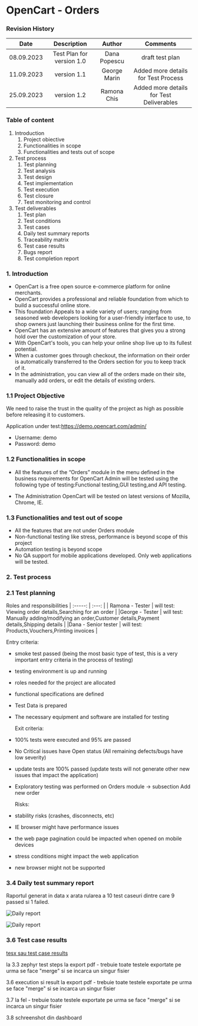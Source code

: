 # OpenCart - Orders
### Revision History

| Date |Description  | Author  | Comments |
| :-----: | :---: | :---: | :---: |
| 08.09.2023 | Test Plan for version 1.0   | Dana Popescu  | draft test plan |
| 11.09.2023 | version 1.1 | George Marin | Added more details for Test Process |
| 25.09.2023 | version 1.2 | Ramona Chis | Added more details for Test Deliverables |

### Table of content
1. Introduction
    1. Project obiective
    2. Functionalities in scope
    3. Functionalities and tests out of scope
2. Test process
    1. Test planning
    2. Test analysis
    3. Test design
    4. Test implementation
    5. Test execution
    6. Test closure
    7. Test monitoring and control
3. Test deliverables
    1. Test plan
    2. Test conditions
    3. Test cases
    4. Daily test summary reports
    5. Traceability matrix
    6. Test case results
    7. Bugs report
    8. Test completion report


### 1. Introduction
   - OpenCart is a free open source e-commerce platform for online merchants.
   - OpenCart provides a professional and reliable foundation from which to build a successful online store.
   - This foundation Appeals to a wide variety of users; ranging from seasoned web developers looking for a user-friendly interface to use, to shop owners just launching their business online for the first time.
   - OpenCart has an extensive amount of features that gives you a strong hold over the customization of your store.
   - With OpenCart's tools, you can help your online shop live up to its fullest potential.
   - When a customer goes through checkout, the information on their order is automatically transferred to the Orders section for you to keep track of it.
   - In the administration, you can view all of the orders made on their site, manually add orders, or edit the details of existing orders.

### 1.1 Project Objective 
We need to raise the trust in the quality of the project as high as possible before releasing it to customers.

Application under test:https://demo.opencart.com/admin/ 

- Username: demo
- Password: demo

### 1.2 Functionalities in scope
 - All the features of the “Orders” module in the menu defined in the business requirements for OpenCart Admin will be tested using the following type of testing:Functional testing,GUI testing,and API testing.

 - The Administration OpenCart will be tested on latest versions of Mozilla, Chrome, IE.

### 1.3 Functionalities and test out of scope
- All the features that are not under Orders module 
- Non-functional testing like stress, performance is beyond scope of this project
- Automation testing is beyond scope
- No QA support for mobile applications developed. Only web applications will be tested.

### 2. Test process
### 2.1 Test planning
Roles and responsibilities
| :-----: | :---: |
| Ramona - Tester  | will test: Viewing order details,Searching for an order |
|George - Tester  | will test: Manually adding/modifying an order,Customer details,Payment details,Shipping details |
|Dana - Senior tester | will test: Products,Vouchers,Printing invoices |

Entry criteria:
- smoke test passed (being the most basic type of test, this is a very important entry criteria in the process of testing)
- testing environment is up and running
- roles needed for the project are allocated
- functional specifications are defined
- Test Data is prepared
- The necessary equipment and software are installed for testing

  Exit criteria:
- 100% tests were executed and 95% are passed
- No Critical issues have Open status (All remaining defects/bugs have low severity)
- update tests are 100% passed (update tests will not generate other new issues that impact the application)
- Exploratory testing was performed on Orders module -> subsection Add new order

  Risks:
- stability risks (crashes, disconnects, etc)
- IE browser might have performance issues
- the web page pagination could be impacted when opened on mobile devices
- stress conditions might impact the web application
- new browser might not be supported

  

### 3.4 Daily test summary report
Raportul generat in data x arata rularea a 10 test caseuri dintre care 9 passed si 1 failed.

![Daily report](https://github.com/anettabako91/ProiectTestareManuala/blob/main/daily%20report%20adding%20a%20new%20order%20manually.png)

![Daily report](https://github.com/anettabako91/ProiectTestareManuala/blob/main/daily%20report%20adding%20a%20new%20order%20manually2.png)

### 3.6 Test case results
[tesx sau test case results](https://github.com/anettabako91/ProiectTestareManuala/blob/main/TES-46.pdf)

la 3.3 zephyr test steps la export pdf - trebuie toate testele exportate pe urma se face "merge" si se incarca un singur fisier

3.6 execution si result la export pdf - trebuie toate testele exportate pe urma se face "merge" si se incarca un singur fisier

3.7 la fel - trebuie toate testele exportate pe urma se face "merge" si se incarca un singur fisier

3.8 schreenshot din dashboard
